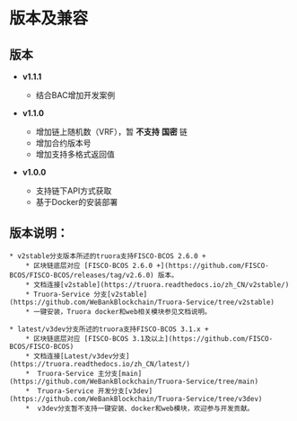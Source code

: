 # 版本及兼容
## 版本
* **v1.1.1**
    * 结合BAC增加开发案例
  
* **v1.1.0**
    * 增加链上随机数（VRF），暂 **不支持** **国密** 链
    * 增加合约版本号
    * 增加支持多格式返回值

* **v1.0.0**
    * 支持链下API方式获取
    * 基于Docker的安装部署

## 版本说明：
	* v2stable分支版本所述的truora支持FISCO-BCOS 2.6.0 +
		* 区块链底层对应 [FISCO-BCOS 2.6.0 +](https://github.com/FISCO-BCOS/FISCO-BCOS/releases/tag/v2.6.0) 版本。
		* 文档连接[v2stable](https://truora.readthedocs.io/zh_CN/v2stable/)	 
		* Truora-Service 分支[v2stable](https://github.com/WeBankBlockchain/Truora-Service/tree/v2stable)
		* 一键安装，Truora docker和web相关模块参见文档说明。

	* latest/v3dev分支所述的truora支持FISCO-BCOS 3.1.x + 
		* 区块链底层对应 [FISCO-BCOS 3.1及以上](https://github.com/FISCO-BCOS/FISCO-BCOS)
		* 文档连接[Latest/v3dev分支](https://truora.readthedocs.io/zh_CN/latest/)	
		*  Truora-Service 主分支[main](https://github.com/WeBankBlockchain/Truora-Service/tree/main)
		*  Truora-Service 开发分支[v3dev](https://github.com/WeBankBlockchain/Truora-Service/tree/v3dev)
		*  v3dev分支暂不支持一键安装、docker和web模块，欢迎参与开发贡献。
